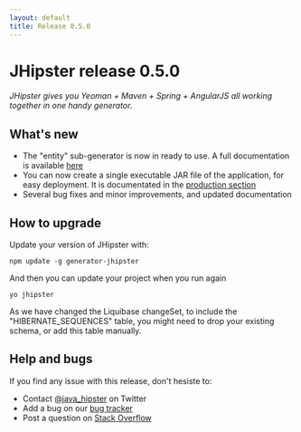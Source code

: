 ```yaml
---
layout: default
title: Release 0.5.0
---
```


JHipster release 0.5.0
==================

*JHipster gives you Yeoman + Maven + Spring + AngularJS all working together in one handy generator.*

What's new
----------

- The "entity" sub-generator is now in ready to use. A full documentation is available [here](/creating_an_entity.html)
- You can now create a single executable JAR file of the application, for easy deployment. It is documentated in the [production section](/production.html)
- Several bug fixes and minor improvements, and updated documentation

How to upgrade
------------

Update your version of JHipster with:

```
npm update -g generator-jhipster
```

And then you can update your project when you run again

```
yo jhipster
```

As we have changed the Liquibase changeSet, to include the "HIBERNATE_SEQUENCES" table, you might need to drop your existing schema, or add this table manually.

Help and bugs
--------------

If you find any issue with this release, don't hesiste to:

- Contact [@java_hipster](https://twitter.com/java_hipster) on Twitter
- Add a bug on our [bug tracker](https://github.com/jhipster/generator-jhipster/issues?state=open)
- Post a question on [Stack Overflow](http://stackoverflow.com/tags/jhipster/info)
